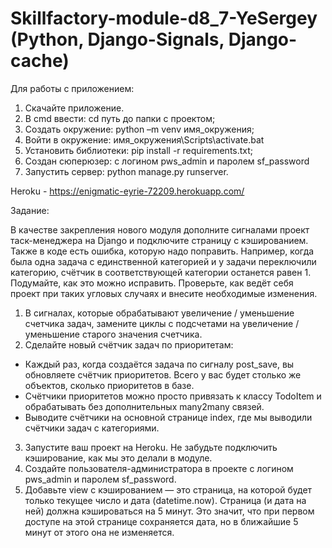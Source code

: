 # Skillfactory-module-d8_7-YeSergey (Python, Django-Signals, Django-cache)
Для работы с приложением:
1. Скачайте приложение.
2. В cmd ввести: cd путь до папки с проектом;
3. Создать окружение: python –m venv имя_окружения;
4. Войти в окружение: имя_окружения\Scripts\activate.bat
5. Установить библиотеки: pip install -r requirements.txt;
6. Создан сюперюзер: с логином pws_admin и паролем sf_password
7. Запустить сервер: python manage.py runserver.

Heroku - https://enigmatic-eyrie-72209.herokuapp.com/

Задание:

В качестве закрепления нового модуля дополните сигналами проект таск-менеджера на Django и подключите страницу с кэшированием. Также в коде есть ошибка, которую надо поправить. Например, когда была одна задача с единственной категорией и у задачи переключили категорию, счётчик в соответствующей категории останется равен 1. Подумайте, как это можно исправить. Проверьте, как ведёт себя проект при таких угловых случаях и внесите необходимые изменения.

1. В сигналах, которые обрабатывают увеличение / уменьшение счетчика задач, замените циклы с подсчетами на увеличение / уменьшение старого значения счетчика.
2. Сделайте новый счётчик задач по приоритетам:
  - Каждый раз, когда создаётся задача по сигналу post_save, вы обновляете счётчик приоритетов. Всего у вас будет столько же объектов, сколько приоритетов в базе.
  - Счётчики приоритетов можно просто привязать к классу TodoItem и обрабатывать без дополнительных many2many связей.
  - Выводите счётчики на основной странице index, где мы выводили счётчики задач с категориями.
3. Запустите ваш проект на Heroku. Не забудьте подключить кэширование, как мы это делали в модуле.
4. Создайте пользователя-администратора в проекте с логином pws_admin и паролем sf_password.
5. Добавьте view с кэшированием — это страница, на которой будет только текущее число и дата (datetime.now). Страница (и дата на ней) должна кэшироваться на 5 минут. Это значит, что при первом доступе на этой странице сохраняется дата, но в ближайшие 5 минут от этого она не изменяется.
